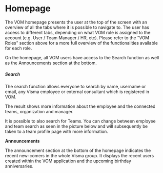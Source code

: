 # Homepage

The VOM homepage presents the user at the top of the screen with an overview of all the tabs where it is possible to navigate to. The user has access to different tabs, depending on what VOM role is assigned to the account (e.g. User / Team Manager / HR, etc). Please refer to the "VOM Roles" section above for a more full overview of the functionalities available for each role.

On the homepage, all VOM users have access to the Search function as well as the Announcements section at the bottom.

##### Search

The search function allows everyone to search by name, username or email, any Visma employee or external consultant which is registered in VOM.

The result shows more information about the employee and the connected teams, organization and manager.

It is possible to also search for Teams. You can change between employee and team search as seen in the picture below and will subsequently be taken to a team profile page with more information.

**Announcements**

The announcement section at the bottom of the homepage indicates the recent new-comers in the whole Visma group. It displays the recent users created within the VOM application and the upcoming birthday anniversaries.
<!--stackedit_data:
eyJoaXN0b3J5IjpbLTE3NTgxNTYzOV19
-->